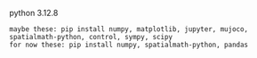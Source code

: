 python 3.12.8

    maybe these: pip install numpy, matplotlib, jupyter, mujoco, spatialmath-python, control, sympy, scipy
    for now these: pip install numpy, spatialmath-python, pandas